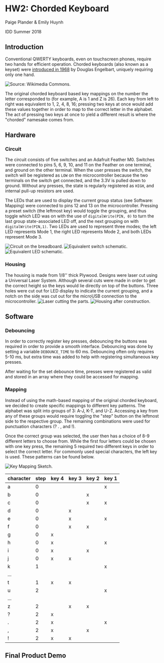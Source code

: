 # HW2: Chorded Keyboard
Paige Plander & Emily Huynh

IDD Summer 2018

## Introduction
Conventional QWERTY keyboards, even on touchscreen phones, require two hands for efficient operation. Chorded keyboards (also known as a keyset) were [introduced in 1968](https://www.youtube.com/watch?v=t5WUBweOZA4) by Douglas Engelbart, uniquely requiring only one hand.

![Source: Wikimedia Commons.](https://upload.wikimedia.org/wikipedia/commons/a/a7/ON-Line_System_%28NLS%29,_SRI_%281960-1970s%29_-_chord_keyboard_-_Computer_History_Museum.jpg)

The original chorded keyboard based key mappings on the number the letter corresponded to (for example, A is 1 and Z is 26). Each key from left to right was equivalent to 1, 2, 4, 8, 16; pressing two keys at once would add these values together in order to map to the correct letter in the alphabet. The act of pressing two keys at once to yield a different result is where the "chorded" namesake comes from.

## Hardware
### Circuit
The circuit consists of five switches and an Adafruit Feather M0. Switches were connected to pins 5, 6, 9, 10, and 11 on the Feather on one terminal, and ground on the other terminal. When the user presses the switch, the switch will be registered as ```LOW``` on the microcontroller because the two terminals on the switch get connected, and the 3.3V is pulled down to ground. Without any presses, the state is regularly registered as ```HIGH```, and internal pull-up resistors are used.

The LEDs that are used to display the current group status (see Software: Mapping) were connected to pins 12 and 13 on the microcontroller. Pressing a preset switch (the leftmost key) would toggle the grouping, and thus toggle which LED was on with the use of ```digitalWrite(PIN, 0)``` to turn the last group state-associated LED off, and the next grouping on with ```digitalWrite(PIN,1)```. Two LEDs are used to represent three modes; the left LED represents Mode 1, the right LED represents Mode 2, and both LEDs represent Mode 3.

![Circuit on the breadboard.](images/HW2_bb.jpg)
![Equivalent switch schematic.](images/switch.png)
![Equivalent LED schematic.](images/led.png)

### Housing
The housing is made from 1/8'' thick Plywood. Designs were laser cut using a Universal Laser System. Although several cuts were made in order to get the correct height so the keys would lie directly on top of the buttons. Three holes were cut out for LED display to indicate the current grouping, and a notch on the side was cut out for the microUSB connection to the microcontroller.
![Laser cutting the parts.](images/IMG_0059.JPG)
![Housing after construction.](images/IMG_0061.jpg)

## Software
### Debouncing
In order to correctly register key presses, debouncing the buttons was required in order to provide a smooth interface. Debouncing was done by setting a variable ```DEBOUNCE_TIME``` to 60 ms. Debouncing often only requires 5-10 ms, but extra time was added to help with registering simultaneous key presses. 

After waiting for the set debounce time, presses were registered as valid and stored in an array where they could be accessed for mapping.

### Mapping
Instead of using the math-based mapping of the original chorded keyboard, we decided to create specific mappings to different key patterns. The alphabet was split into groups of 3: A-J, K-T, and U-Z. Accessing a key from any of these groups would require toggling the "step" button on the leftmost side to the respective group. The remaining combinations were used for punctuation characters (? . , and !). 

Once the correct group was selected, the user then has a choice of 8-9 different letters to choose from. While the first four letters could be chosen with one key press, the remaining 5 required two different keys in order to select the correct letter. For commonly used special characters, the left key is used. These patterns can be found below.

![Key Mapping Sketch.](images/mapping_sketch.jpg)

| character | step | key 4 | key 3 | key 2 | key 1|
| --- | --- | --- | ---  | --- | --- |
|a|0|| ||x|
|b|0|| |x||
|c|0|| |x|x|
|d|0||x|||
|e|0||x||x|
|f|0||x|x||
|g|0|x||||
|h|0|x|||x|
|i|0|x||x||
|j|0|x|x|||
|k|1||||x|
|...||||||
|t|1|x|x|||
|u|2||||x|
|...||||||
|z|2||x|x||
|?|2|x||||
|.|2|x|||x|
|,|2|x||x||
|!|2|x|x|||

## Final Product Demo
